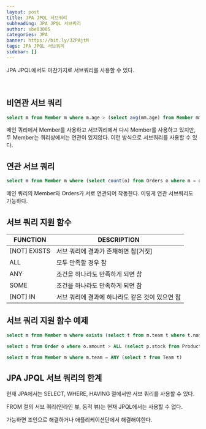 ```yaml
---
layout: post
title: JPA JPQL 서브쿼리
subheading: JPA JPQL 서브쿼리
author: sbe03005
categories: JPA
banner: https://bit.ly/32PAjtM
tags: JPA JPQL 서브쿼리
sidebar: []
---
```


JPA JPQL에서도 마찬가지로 서브쿼리를 사용할 수 있다. 

<br/>

## 비연관 서브 쿼리

```sql
select m from Member m where m.age > (select avg(mm.age) from Member mm)
```

메인 쿼리에서 Member를 사용하고 서브쿼리에서 다시 Member를 사용하고 있지만, 두 Member는 쿼리상에서는 연관이 있지않다. 이런 방식으로 서브쿼리를 사용할 수 있다.



## 연관 서브 쿼리

```sql
select m from Member m where (select count(o) from Orders o where m = o.member) > 0
```

메인 쿼리의 Member와 Orders가 서로 연관되어 작동한다. 이렇게 연관 서브쿼리도 가능하다.



## 서브 쿼리 지원 함수

| FUNCTION     | DESCRIPTION                                     |
| ------------ | ----------------------------------------------- |
| [NOT] EXISTS | 서브 쿼리에 결과가 존재하면 참[거짓]            |
| ALL          | 모두 만족할 경우 참                             |
| ANY          | 조건을 하나라도 만족하게 되면 참                |
| SOME         | 조건을 하나라도 만족하게 되면 참                |
| [NOT] IN     | 서브 쿼리에 결과에 하나라도 같은 것이 있으면 참 |



## 서브 쿼리 지원 함수 예제

```sql
select m from Member m where exists (select t from m.team t where t.name = 'teamA')
```

```sql
select o from Order o where o.amount > ALL (select p.stock from Product p)
```

```sql
select m from Member m where m.team = ANY (select t from Team t)
```



## JPA JPQL 서브 쿼리의 한계

현재 JPA에서는 SELECT, WHERE, HAVING 절에서만 서브 쿼리를 사용할 수 있다.

FROM 절의 서브 쿼리(인라인 뷰, 동적 뷰)는 현재 JPQL에서는 사용할 수 없다. 

가능하면 조인으로 해결하거나 애플리케이션단에서 해결해야한다.